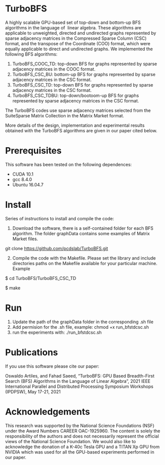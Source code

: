 # TurboBFS
A highly scalable GPU-based set of top-down and bottom-up BFS algorithms in the language of  linear algebra. These algorithms are applicable to unweighted, directed and undirected graphs represented by sparse adjacency matrices in the Compressed Sparse Column (CSC) format, and the transpose of the Coordinate (COO) format, which were equally applicable to direct and undirected graphs. We implemented the following BFS algorithms: 
1. TurboBFS_COOC_TD:   top-down BFS for graphs represented by sparse adjacency matrices in the COOC format.
2. TurboBFS_CSC_BU:    bottom-up BFS for graphs represented by sparse adjacency matrices in the CSC format.
3. TurboBFS_CSC_TD:    top-down BFS for graphs represented by sparse adjacency matrices in the CSC format.
4. TurboBFS_CSC_TDBU:  top-down/bootoom-up BFS for graphs represented by sparse adjacency matrices in the CSC format.
 
The TurboBFS codes use sparse adjacency matrices selected from the SuiteSparse Matrix Collection in the Matrix Market format. 

More details of the design, implementation and experimental results obtained with the TurboBFS algorithms are given in our paper cited below.
# Prerequisites
This software has been tested on the following dependences:
* CUDA 10.1
* gcc 8.4.0 
* Ubuntu 16.04.7

# Install
Series of instructions to install and compile the code:

1. Download the software, there is a self-contained folder for each BFS algorithm. The folder graphData contains some examples of Matrix Market files. 

git clone https://github.com/pcdslab/TurboBFS.git

2. Compile the code with the Makefile. Please set the library and include directories paths on the Makefile available for your particular machine. Example

$ cd TurboBFS/TurboBFS_CSC_TD

$ make
# Run
1. Update the path of the graphData folder in the corresponding .sh file
2. Add permision for the .sh file, example: chmod +x run_bfstdcsc.sh
3. run the experiments with: ./run_bfstdcsc.sh

# Publications

If you use this software please cite our paper:

Oswaldo Artiles, and Fahad Saeed, “TurboBFS: GPU Based Breadth-First Search (BFS) Algorithms in the Language of Linear Algebra”, 2021 IEEE International Parallel and Distributed Processing Symposium Workshops (IPDPSW), May 17-21, 2021

# Acknowledgements
This research was supported by the National Science Foundations (NSF) under the Award Numbers CAREER OAC-1925960. The content is solely the responsibility of the authors and does not necessarily represent the official views of the National Science Foundation. We would also like to acknowledge the donation of a K-40c Tesla GPU and a TITAN Xp GPU from NVIDIA which was used for all the GPU-based experiments performed in our paper.

